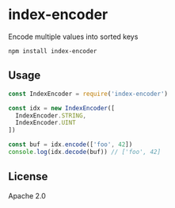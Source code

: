 # index-encoder

Encode multiple values into sorted keys

```
npm install index-encoder
```

## Usage

``` js
const IndexEncoder = require('index-encoder')

const idx = new IndexEncoder([
  IndexEncoder.STRING,
  IndexEncoder.UINT
])

const buf = idx.encode(['foo', 42])
console.log(idx.decode(buf)) // ['foo', 42]
```

## License

Apache 2.0
